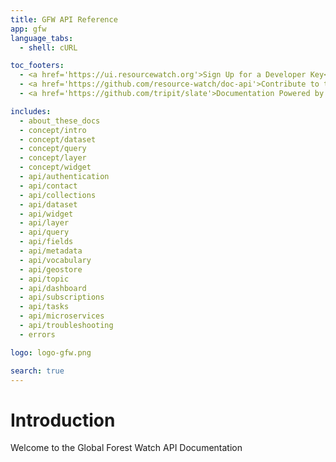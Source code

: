 ```yaml
---
title: GFW API Reference
app: gfw
language_tabs:
  - shell: cURL

toc_footers:
  - <a href='https://ui.resourcewatch.org'>Sign Up for a Developer Key</a>
  - <a href='https://github.com/resource-watch/doc-api'>Contribute to these docs</a>
  - <a href='https://github.com/tripit/slate'>Documentation Powered by Slate</a>

includes:
  - about_these_docs
  - concept/intro
  - concept/dataset
  - concept/query
  - concept/layer
  - concept/widget
  - api/authentication
  - api/contact
  - api/collections
  - api/dataset
  - api/widget
  - api/layer
  - api/query
  - api/fields
  - api/metadata
  - api/vocabulary
  - api/geostore
  - api/topic
  - api/dashboard
  - api/subscriptions
  - api/tasks
  - api/microservices
  - api/troubleshooting
  - errors

logo: logo-gfw.png

search: true
---
```


# Introduction

Welcome to the Global Forest Watch API Documentation
